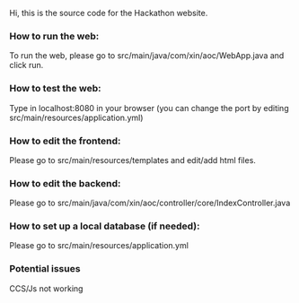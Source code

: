 Hi, this is the source code for the Hackathon website.

### How to run the web: ###
To run the web, please go to src/main/java/com/xin/aoc/WebApp.java and click run. 

### How to test the web: ###
Type in localhost:8080 in your browser (you can change the port by editing src/main/resources/application.yml)

### How to edit the frontend: ###
Please go to src/main/resources/templates and edit/add html files.

### How to edit the backend: ###
Please go to src/main/java/com/xin/aoc/controller/core/IndexController.java

### How to set up a local database (if needed): ###
Please go to src/main/resources/application.yml

### Potential issues ###
CCS/Js not working 
